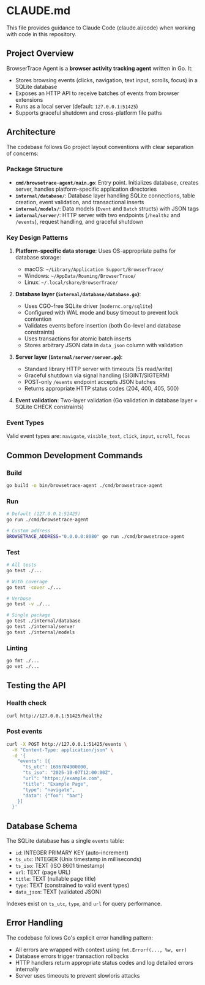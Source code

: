 # CLAUDE.md

This file provides guidance to Claude Code (claude.ai/code) when working with code in this repository.

## Project Overview

BrowserTrace Agent is a **browser activity tracking agent** written in Go. It:
- Stores browsing events (clicks, navigation, text input, scrolls, focus) in a SQLite database
- Exposes an HTTP API to receive batches of events from browser extensions
- Runs as a local server (default: `127.0.0.1:51425`)
- Supports graceful shutdown and cross-platform file paths

## Architecture

The codebase follows Go project layout conventions with clear separation of concerns:

### Package Structure

- **`cmd/browsetrace-agent/main.go`**: Entry point. Initializes database, creates server, handles platform-specific application directories
- **`internal/database/`**: Database layer handling SQLite connections, table creation, event validation, and transactional inserts
- **`internal/models/`**: Data models (`Event` and `Batch` structs) with JSON tags
- **`internal/server/`**: HTTP server with two endpoints (`/healthz` and `/events`), request handling, and graceful shutdown

### Key Design Patterns

1. **Platform-specific data storage**: Uses OS-appropriate paths for database storage:
   - macOS: `~/Library/Application Support/BrowserTrace/`
   - Windows: `~/AppData/Roaming/BrowserTrace/`
   - Linux: `~/.local/share/BrowserTrace/`

2. **Database layer (`internal/database/database.go`)**:
   - Uses CGO-free SQLite driver (`modernc.org/sqlite`)
   - Configured with WAL mode and busy timeout to prevent lock contention
   - Validates events before insertion (both Go-level and database constraints)
   - Uses transactions for atomic batch inserts
   - Stores arbitrary JSON data in `data_json` column with validation

3. **Server layer (`internal/server/server.go`)**:
   - Standard library HTTP server with timeouts (5s read/write)
   - Graceful shutdown via signal handling (SIGINT/SIGTERM)
   - POST-only `/events` endpoint accepts JSON batches
   - Returns appropriate HTTP status codes (204, 400, 405, 500)

4. **Event validation**: Two-layer validation (Go validation in database layer + SQLite CHECK constraints)

### Event Types

Valid event types are: `navigate`, `visible_text`, `click`, `input`, `scroll`, `focus`

## Common Development Commands

### Build
```bash
go build -o bin/browsetrace-agent ./cmd/browsetrace-agent
```

### Run
```bash
# Default (127.0.0.1:51425)
go run ./cmd/browsetrace-agent

# Custom address
BROWSETRACE_ADDRESS="0.0.0.0:8080" go run ./cmd/browsetrace-agent
```

### Test
```bash
# All tests
go test ./...

# With coverage
go test -cover ./...

# Verbose
go test -v ./...

# Single package
go test ./internal/database
go test ./internal/server
go test ./internal/models
```

### Linting
```bash
go fmt ./...
go vet ./...
```

## Testing the API

### Health check
```bash
curl http://127.0.0.1:51425/healthz
```

### Post events
```bash
curl -X POST http://127.0.0.1:51425/events \
  -H "Content-Type: application/json" \
  -d '{
    "events": [{
      "ts_utc": 1696704000000,
      "ts_iso": "2025-10-07T12:00:00Z",
      "url": "https://example.com",
      "title": "Example Page",
      "type": "navigate",
      "data": {"foo": "bar"}
    }]
  }'
```

## Database Schema

The SQLite database has a single `events` table:
- `id`: INTEGER PRIMARY KEY (auto-increment)
- `ts_utc`: INTEGER (Unix timestamp in milliseconds)
- `ts_iso`: TEXT (ISO 8601 timestamp)
- `url`: TEXT (page URL)
- `title`: TEXT (nullable page title)
- `type`: TEXT (constrained to valid event types)
- `data_json`: TEXT (validated JSON)

Indexes exist on `ts_utc`, `type`, and `url` for query performance.

## Error Handling

The codebase follows Go's explicit error handling pattern:
- All errors are wrapped with context using `fmt.Errorf(..., %w, err)`
- Database errors trigger transaction rollbacks
- HTTP handlers return appropriate status codes and log detailed errors internally
- Server uses timeouts to prevent slowloris attacks
